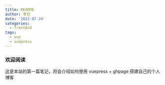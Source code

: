 ```yaml
---
title: README
author: 李巳
date: '2022-07-24'
categories:
  - frontEnd
tags:
  - vue
  - vuepress
---
```


### 欢迎阅读

这是本站的第一篇笔记，将会介绍如何使用 vuepress + ghpage 搭建自己的个人博客
